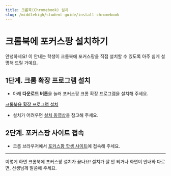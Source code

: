 ```yaml
---
title: 크롬북(Chromebook) 설치
slug: /middlehigh/student-guide/install-chromebook
---
```


# 크롬북에 포커스팡 설치하기

안녕하세요!
이 안내는 학생이 크롬북에 포커스팡을 직접 설치할 수 있도록 아주 쉽게 설명해 드릴 거예요.

## 1단계. 크롬 확장 프로그램 설치
- 아래 **다운로드 버튼**을 눌러 포커스팡 크롬 확장 프로그램을 설치해 주세요.

<p class="fp-download-btn-wrap">
  <a class="fp-download-btn fp-download-btn-blue" href="https://chromewebstore.google.com/detail/%ED%8F%AC%EC%BB%A4%EC%8A%A4%ED%8C%A1-ai-%ED%81%AC%EB%A1%AC%EC%97%A3%EC%A7%80%EC%9A%A9/egokmjmmjaeeipngkeljjaoibjafeacp" target="_blank" rel="noopener noreferrer">크롬북용 확장 프로그램 설치</a>
</p>

- 설치가 어려우면 [설치 동영상](https://focuspang.com/_dn_.html#Google)을 참고해 주세요.

## 2단계. 포커스팡 사이트 접속
- 크롬 브라우저에서 [포커스팡 학생 사이트](https://student.focuspang.com)에 접속해 주세요.

---

이렇게 하면 크롬북에 포커스팡 설치가 끝나요!
설치가 잘 안 되거나 화면이 안내와 다르면, 선생님께 말씀해 주세요.
